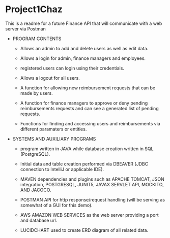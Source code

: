# Project1Chaz

This is a readme for a future Finance API that will communicate with a web server via Postman

- PROGRAM CONTENTS

    - Allows an admin to add and delete users as well as edit data.
    
    - Allows a login for admin, finance managers and employees.
    
    - registered users can login using their credentials.
    
    - Allows a logout for all users.
    
    - A function for allowing new reimbursement requests that can be made by users.
    
    - A function for finance managers to approve or deny pending reimbursements requests and can see a generated list of pending requests.
    
    - Functions for finding and accessing users and reimbursements via different paramaters or entities.
    
- SYSTEMS AND AUXILIARY PROGRAMS

    - program written in JAVA while database creation written in SQL (PostgreSQL).

    - Initial data and table creation performed via DBEAVER (JDBC connection to IntelliJ or applicable IDE).
    
    - MAVEN dependencies and plugins such as APACHE TOMCAT, JSON integration, POSTGRESQL, JUNIT5, JAVAX SERVLET API, MOCKITO, AND JACOCO.
    
    - POSTMAN API for http response/request handling (will be serving as somewhat of a GUI for this demo).
    
    - AWS AMAZON WEB SERVICES as the web server providing a port and database url.

    - LUCIDCHART used to create ERD diagram of all related data.

